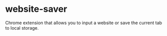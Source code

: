 # website-saver
Chrome extension that allows you to input a website or save the current tab to local storage.
